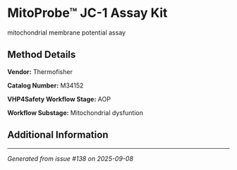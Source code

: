 # MitoProbe™ JC-1 Assay Kit

mitochondrial membrane potential assay

## Method Details

**Vendor:** Thermofisher

**Catalog Number:** M34152

**VHP4Safety Workflow Stage:** AOP

**Workflow Substage:** Mitochondrial dysfuntion

## Additional Information

---

*Generated from issue #138 on 2025-09-08*
